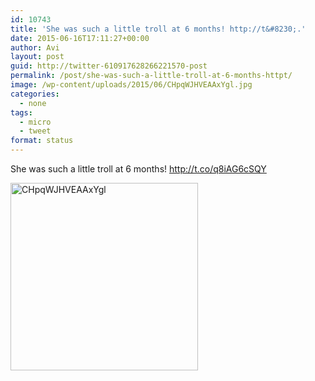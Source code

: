 ```yaml
---
id: 10743
title: 'She was such a little troll at 6 months! http://t&#8230;.'
date: 2015-06-16T17:11:27+00:00
author: Avi
layout: post
guid: http://twitter-610917628266221570-post
permalink: /post/she-was-such-a-little-troll-at-6-months-httpt/
image: /wp-content/uploads/2015/06/CHpqWJHVEAAxYgl.jpg
categories:
  - none
tags:
  - micro
  - tweet
format: status
---
```

She was such a little troll at 6 months! http://t.co/q8iAG6cSQY

<img width="300" height="300" src="http://aviflax.com/wp-content/uploads/2015/06/CHpqWJHVEAAxYgl-300x300.jpg" class="attachment-medium" alt="CHpqWJHVEAAxYgl" />